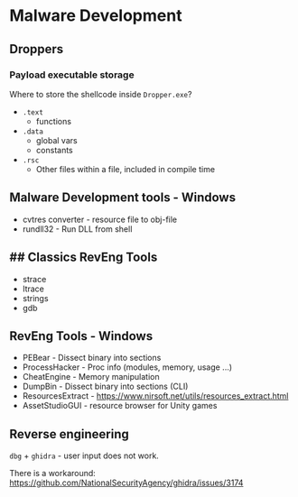 # Malware Development

## Droppers

### Payload executable storage 

Where to store the shellcode inside `Dropper.exe`?
- `.text`
  - functions
- `.data`
  - global vars
  - constants
- `.rsc`
  - Other files within a file, included in compile time

## Malware Development tools - Windows

- cvtres converter - resource file to obj-file
- rundll32 - Run DLL from shell

## ## Classics RevEng Tools 

- strace
- ltrace
- strings
- gdb

## RevEng Tools - Windows

- PEBear - Dissect binary into sections
- ProcessHacker - Proc info (modules, memory, usage ...)
- CheatEngine - Memory manipulation
- DumpBin - Dissect binary into sections (CLI)
- ResourcesExtract - https://www.nirsoft.net/utils/resources_extract.html
- AssetStudioGUI - resource browser for Unity games

## Reverse engineering

`dbg` + `ghidra` - user input does not work.

There is a workaround: https://github.com/NationalSecurityAgency/ghidra/issues/3174
